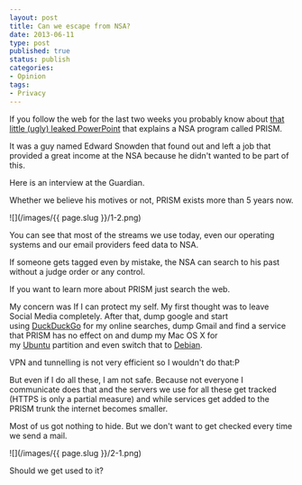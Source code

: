 ```yaml
---
layout: post
title: Can we escape from NSA?
date: 2013-06-11
type: post
published: true
status: publish
categories:
- Opinion
tags:
- Privacy
---
```


If you follow the web for the last two weeks you probably know about [that little (ugly) leaked PowerPoint](http://www.guardian.co.uk/world/2013/jun/06/us-tech-giants-nsa-data) that explains a NSA program called PRISM.

It was a guy named Edward Snowden that found out and left a job that provided a great income at the NSA because he didn't wanted to be part of this.
<!--more-->
Here is an interview at the Guardian.

Whether we believe his motives or not, PRISM exists more than 5 years now.

![](/images/{{ page.slug }}/1-2.png)

You can see that most of the streams we use today, even our operating systems and our email providers feed data to NSA.

If someone gets tagged even by mistake, the NSA can search to his past without a judge order or any control.

If you want to learn more about PRISM just search the web.

My concern was If I can protect my self. My first thought was to leave Social Media completely. After that, dump google and start using [DuckDuckGo](https://duckduckgo.com/) for my online searches, dump Gmail and find a service that PRISM has no effect on and dump my Mac OS X for my [Ubuntu](http://ubuntu.com/) partition and even switch that to [Debian](http://www.debian.org/).

VPN and tunnelling is not very efficient so I wouldn't do that:P

But even if I do all these, I am not safe. Because not everyone I communicate does that and the servers we use for all these get tracked (HTTPS is only a partial measure) and while services get added to the PRISM trunk the internet becomes smaller.

Most of us got nothing to hide. But we don't want to get checked every time we send a mail.

![](/images/{{ page.slug }}/2-1.png)

Should we get used to it?
